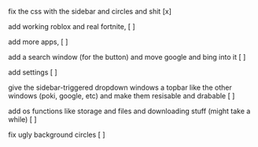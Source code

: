 fix the css with the sidebar and circles and shit [x]

add working roblox and real fortnite, [ ]

add more apps, [ ]

add a search window (for the button) and move google and bing into it  [ ]

add settings [ ]

give the sidebar-triggered dropdown windows a topbar like the other windows (poki, google, etc) and make them resisable and drabable [ ]

add os functions like storage and files and downloading stuff (might take a while) [ ]

fix ugly background circles [ ]
